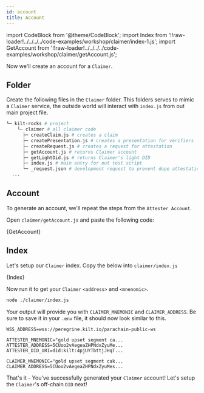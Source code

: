```yaml
---
id: account
title: Account
---
```


import CodeBlock from '@theme/CodeBlock';
import Index from '!!raw-loader!../../../../code-examples/workshop/claimer/index-1.js';
import GetAccount from '!!raw-loader!../../../../code-examples/workshop/claimer/getAccount.js';

Now we'll create an account for a `Claimer`.

## Folder

Create the following files in the `Claimer` folder.
This folders serves to mimic a `Claimer` service, the outside world will interact with `index.js` from out main project file.

```bash
└─ kilt-rocks # project
    └─ claimer # all claimer code
      ├─ createClaim.js # creates a claim
      ├─ createPresentation.js # creates a presentation for verifiers
      ├─ createRequest.js # creates a request for attestation
      ├─ getAccount.js # returns Claimer account
      ├─ getLightDid.js # returns Claimer's light DID
      ├─ index.js # main entry for out test script
      └─ _request.json # development request to prevent dupe attestations
  ...
```

## Account

To generate an account, we'll repeat the steps from the `Attester Account`.

Open `claimer/getAccount.js` and paste the following code:

<CodeBlock className="language-js" title="claimer/getAccount.js">
  {GetAccount}
</CodeBlock>

## Index

Let's setup our `Claimer` index. Copy the below into `claimer/index.js`

<CodeBlock className="language-js" title="claimer/index.js">
  {Index}
</CodeBlock>

Now run it to get your `Claimer` `<address>` and `<mnenomic>`.
```bash
node ./claimer/index.js
```

Your output will provide you with `CLAIMER_MNEMONIC` and `CLAIMER_ADDRESS`. Be sure to save it in your `.env` file, it should now look similar to this.

```env title=".env"
WSS_ADDRESS=wss://peregrine.kilt.io/parachain-public-ws

ATTESTER_MNEMONIC="gold upset segment ca...
ATTESTER_ADDRESS=5CUoo2vAegeaZHPNdxZyuMe...
ATTESTER_DID_URI=did:kilt:4pjUYTbttjJHqT...

CLAIMER_MNEMONIC="gold upset segment cak...
CLAIMER_ADDRESS=5CUoo2vAegeaZHPNdxZyuMes...
```

That's it - You've successfully generated your `Claimer` account! Let's setup the `Claimer`'s off-chain `DID` next!
